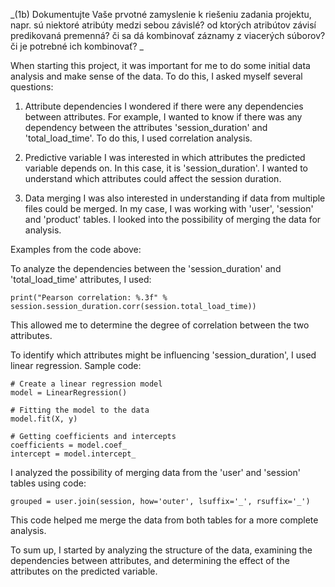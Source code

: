 _(1b) Dokumentujte Vaše prvotné zamyslenie k riešeniu zadania projektu, napr. sú niektoré atribúty medzi sebou závislé? 
  od ktorých atribútov závisí predikovaná premenná? 
  či sa dá kombinovať záznamy z viacerých súborov? 
  či je potrebné ich kombinovať?
_

When starting this project, it was important for me to do some initial data analysis and make sense of the data. To do this, I asked myself several questions:

1) Attribute dependencies
    I wondered if there were any dependencies between attributes. For example, I wanted to know if there was any dependency between the attributes         'session_duration' and 'total_load_time'. To do this, I used correlation analysis.

2) Predictive variable
    I was interested in which attributes the predicted variable depends on. In this case, it is 'session_duration'. I wanted to understand which attributes could affect the session duration.

3) Data merging
    I was also interested in understanding if data from multiple files could be merged. In my case, I was working with 'user', 'session' and 'product' tables. I looked into the possibility of merging the data for analysis.

Examples from the code above:

To analyze the dependencies between the 'session_duration' and 'total_load_time' attributes, I used:

```
print("Pearson correlation: %.3f" % session.session_duration.corr(session.total_load_time))
```
This allowed me to determine the degree of correlation between the two attributes.

To identify which attributes might be influencing 'session_duration', I used linear regression. Sample code:

```
# Create a linear regression model
model = LinearRegression()

# Fitting the model to the data
model.fit(X, y)

# Getting coefficients and intercepts
coefficients = model.coef_
intercept = model.intercept_
```

I analyzed the possibility of merging data from the 'user' and 'session' tables using code:
```
grouped = user.join(session, how='outer', lsuffix='_', rsuffix='_')
```
This code helped me merge the data from both tables for a more complete analysis.

To sum up, I started by analyzing the structure of the data, examining the dependencies between attributes, and determining the effect of the attributes on the predicted variable.
